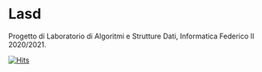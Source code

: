 # Lasd
Progetto di Laboratorio di Algoritmi e Strutture Dati, Informatica Federico II 2020/2021. 

[![Hits](https://hits.seeyoufarm.com/api/count/incr/badge.svg?url=https%3A%2F%2Fgithub.com%2FMatteoRichardGaudino%2FLasd&count_bg=%2379C83D&title_bg=%23555555&icon=&icon_color=%23E7E7E7&title=hits&edge_flat=false)](https://hits.seeyoufarm.com)
